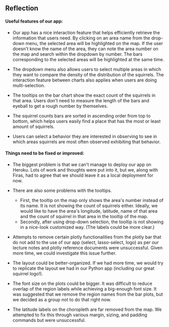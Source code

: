 ## Reflection
#### Useful features of our app:
- Our app has a nice interaction feature that helps efficiently retrieve the information that users need. By clicking on an area name from the drop-down menu, the selected area will be highlighted on the map. If the user doesn't know the name of the area, they can note the area number on the map and search within the dropdown by number. The bars corresponding to the selected areas will be highlighted at the same time. 

- The dropdown menu also allows users to select multiple areas in which they want to compare the density of the distribution of the squirrels. The interaction feature between charts also applies when users are doing multi-selection.

- The tooltips on the bar chart show the exact count of the squirrels in that area. Users don't need to measure the length of the bars and eyeball to get a rough number by themselves.

- The squirrel counts bars are sorted in ascending order from top to bottom, which helps users easily find a place that has the most or least amount of squirrels.

- Users can select a behavior they are interested in observing to see in which areas squirrels are most often observed exhibiting that behavior.

#### Things need to be fixed or improved:  
- The biggest problem is that we can't manage to deploy our app on Heroku. Lots of work and thoughts were put into it, but we, along with Firas, had to agree that we should leave it as a local deployment for now.  

- There are also some problems with the tooltips.   
    - First, the tooltip on the map only shows the area's number instead of its name. It is not showing the count of squirrels either. Ideally, we would like to have the area's longitude, latitude, name of that area and the count of squirrel in that area in the tooltip of the map.
    - Secondly, after using drop-down selection, the tooltip is not showing in a nice-look customized way. (The labels could be more clear.)   

- Attempts to remove certain plotly functionalities from the plotly bar that do not add to the use of our app (select, lasso-select, logo) as per our lecture notes and plotly reference documents were unsuccessful. Given more time, we could investigate this issue further.

- The layout could be better-organized. If we had more time, we would try to replicate the layout we had in our Python app (including our great squirrel logo!).  

- The font size on the plots could be bigger. It was difficult to reduce overlap of the region labels while achieving a big-enough font size. It was suggested that we remove the region names from the bar plots, but we decided as a group not to do that right now.

- The latitude labels on the choropleth are far removed from the map. We attempted to fix this through various margin, sizing, and padding commands but were unsuccessful.

